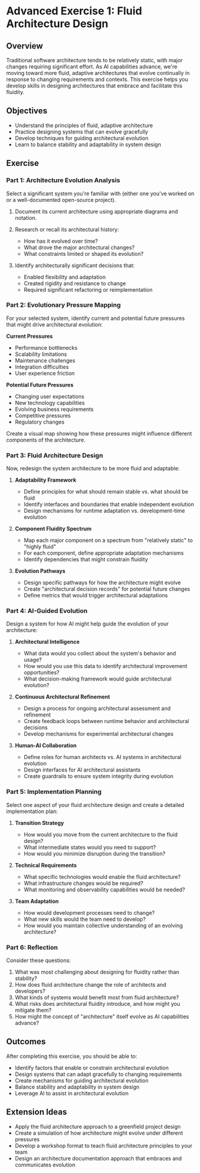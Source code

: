 # Advanced Exercise 1: Fluid Architecture Design

## Overview

Traditional software architecture tends to be relatively static, with major changes requiring significant effort. As AI capabilities advance, we're moving toward more fluid, adaptive architectures that evolve continually in response to changing requirements and contexts. This exercise helps you develop skills in designing architectures that embrace and facilitate this fluidity.

## Objectives

- Understand the principles of fluid, adaptive architecture
- Practice designing systems that can evolve gracefully
- Develop techniques for guiding architectural evolution
- Learn to balance stability and adaptability in system design

## Exercise

### Part 1: Architecture Evolution Analysis

Select a significant system you're familiar with (either one you've worked on or a well-documented open-source project).

1. Document its current architecture using appropriate diagrams and notation.
2. Research or recall its architectural history:
   - How has it evolved over time?
   - What drove the major architectural changes?
   - What constraints limited or shaped its evolution?

3. Identify architecturally significant decisions that:
   - Enabled flexibility and adaptation
   - Created rigidity and resistance to change
   - Required significant refactoring or reimplementation

### Part 2: Evolutionary Pressure Mapping

For your selected system, identify current and potential future pressures that might drive architectural evolution:

**Current Pressures**
- Performance bottlenecks
- Scalability limitations
- Maintenance challenges
- Integration difficulties
- User experience friction

**Potential Future Pressures**
- Changing user expectations
- New technology capabilities
- Evolving business requirements
- Competitive pressures
- Regulatory changes

Create a visual map showing how these pressures might influence different components of the architecture.

### Part 3: Fluid Architecture Design

Now, redesign the system architecture to be more fluid and adaptable:

1. **Adaptability Framework**
   - Define principles for what should remain stable vs. what should be fluid
   - Identify interfaces and boundaries that enable independent evolution
   - Design mechanisms for runtime adaptation vs. development-time evolution

2. **Component Fluidity Spectrum**
   - Map each major component on a spectrum from "relatively static" to "highly fluid"
   - For each component, define appropriate adaptation mechanisms
   - Identify dependencies that might constrain fluidity

3. **Evolution Pathways**
   - Design specific pathways for how the architecture might evolve
   - Create "architectural decision records" for potential future changes
   - Define metrics that would trigger architectural adaptations

### Part 4: AI-Guided Evolution

Design a system for how AI might help guide the evolution of your architecture:

1. **Architectural Intelligence**
   - What data would you collect about the system's behavior and usage?
   - How would you use this data to identify architectural improvement opportunities?
   - What decision-making framework would guide architectural evolution?

2. **Continuous Architectural Refinement**
   - Design a process for ongoing architectural assessment and refinement
   - Create feedback loops between runtime behavior and architectural decisions
   - Develop mechanisms for experimental architectural changes

3. **Human-AI Collaboration**
   - Define roles for human architects vs. AI systems in architectural evolution
   - Design interfaces for AI architectural assistants
   - Create guardrails to ensure system integrity during evolution

### Part 5: Implementation Planning

Select one aspect of your fluid architecture design and create a detailed implementation plan:

1. **Transition Strategy**
   - How would you move from the current architecture to the fluid design?
   - What intermediate states would you need to support?
   - How would you minimize disruption during the transition?

2. **Technical Requirements**
   - What specific technologies would enable the fluid architecture?
   - What infrastructure changes would be required?
   - What monitoring and observability capabilities would be needed?

3. **Team Adaptation**
   - How would development processes need to change?
   - What new skills would the team need to develop?
   - How would you maintain collective understanding of an evolving architecture?

### Part 6: Reflection

Consider these questions:
1. What was most challenging about designing for fluidity rather than stability?
2. How does fluid architecture change the role of architects and developers?
3. What kinds of systems would benefit most from fluid architecture?
4. What risks does architectural fluidity introduce, and how might you mitigate them?
5. How might the concept of "architecture" itself evolve as AI capabilities advance?

## Outcomes

After completing this exercise, you should be able to:
- Identify factors that enable or constrain architectural evolution
- Design systems that can adapt gracefully to changing requirements
- Create mechanisms for guiding architectural evolution
- Balance stability and adaptability in system design
- Leverage AI to assist in architectural evolution

## Extension Ideas

- Apply the fluid architecture approach to a greenfield project design
- Create a simulation of how architecture might evolve under different pressures
- Develop a workshop format to teach fluid architecture principles to your team
- Design an architecture documentation approach that embraces and communicates evolution
